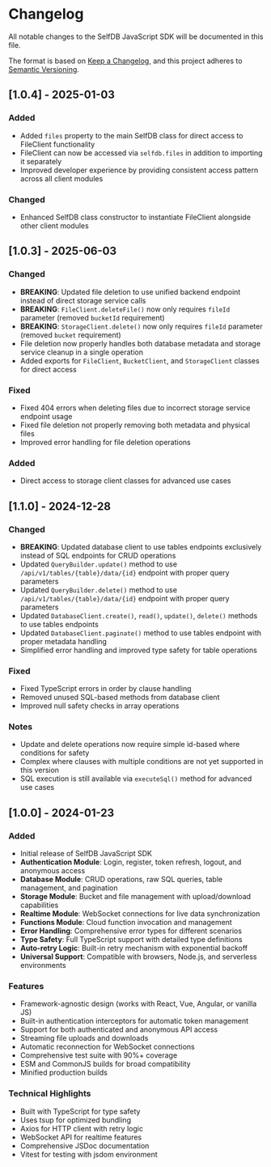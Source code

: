# Changelog

All notable changes to the SelfDB JavaScript SDK will be documented in this file.

The format is based on [Keep a Changelog](https://keepachangelog.com/en/1.0.0/),
and this project adheres to [Semantic Versioning](https://semver.org/spec/v2.0.0.html).

## [1.0.4] - 2025-01-03

### Added
- Added `files` property to the main SelfDB class for direct access to FileClient functionality
- FileClient can now be accessed via `selfdb.files` in addition to importing it separately
- Improved developer experience by providing consistent access pattern across all client modules

### Changed
- Enhanced SelfDB class constructor to instantiate FileClient alongside other client modules

## [1.0.3] - 2025-06-03

### Changed
- **BREAKING**: Updated file deletion to use unified backend endpoint instead of direct storage service calls
- **BREAKING**: `FileClient.deleteFile()` now only requires `fileId` parameter (removed `bucketId` requirement)
- **BREAKING**: `StorageClient.delete()` now only requires `fileId` parameter (removed `bucket` requirement)
- File deletion now properly handles both database metadata and storage service cleanup in a single operation
- Added exports for `FileClient`, `BucketClient`, and `StorageClient` classes for direct access

### Fixed
- Fixed 404 errors when deleting files due to incorrect storage service endpoint usage
- Fixed file deletion not properly removing both metadata and physical files
- Improved error handling for file deletion operations

### Added
- Direct access to storage client classes for advanced use cases

## [1.1.0] - 2024-12-28

### Changed
- **BREAKING**: Updated database client to use tables endpoints exclusively instead of SQL endpoints for CRUD operations
- Updated `QueryBuilder.update()` method to use `/api/v1/tables/{table}/data/{id}` endpoint with proper query parameters
- Updated `QueryBuilder.delete()` method to use `/api/v1/tables/{table}/data/{id}` endpoint with proper query parameters
- Updated `DatabaseClient.create()`, `read()`, `update()`, `delete()` methods to use tables endpoints
- Updated `DatabaseClient.paginate()` method to use tables endpoint with proper metadata handling
- Simplified error handling and improved type safety for table operations

### Fixed
- Fixed TypeScript errors in order by clause handling
- Removed unused SQL-based methods from database client
- Improved null safety checks in array operations

### Notes
- Update and delete operations now require simple id-based where conditions for safety
- Complex where clauses with multiple conditions are not yet supported in this version
- SQL execution is still available via `executeSql()` method for advanced use cases

## [1.0.0] - 2024-01-23

### Added
- Initial release of SelfDB JavaScript SDK
- **Authentication Module**: Login, register, token refresh, logout, and anonymous access
- **Database Module**: CRUD operations, raw SQL queries, table management, and pagination
- **Storage Module**: Bucket and file management with upload/download capabilities
- **Realtime Module**: WebSocket connections for live data synchronization
- **Functions Module**: Cloud function invocation and management
- **Error Handling**: Comprehensive error types for different scenarios
- **Type Safety**: Full TypeScript support with detailed type definitions
- **Auto-retry Logic**: Built-in retry mechanism with exponential backoff
- **Universal Support**: Compatible with browsers, Node.js, and serverless environments

### Features
- Framework-agnostic design (works with React, Vue, Angular, or vanilla JS)
- Built-in authentication interceptors for automatic token management
- Support for both authenticated and anonymous API access
- Streaming file uploads and downloads
- Automatic reconnection for WebSocket connections
- Comprehensive test suite with 90%+ coverage
- ESM and CommonJS builds for broad compatibility
- Minified production builds

### Technical Highlights
- Built with TypeScript for type safety
- Uses tsup for optimized bundling
- Axios for HTTP client with retry logic
- WebSocket API for realtime features
- Comprehensive JSDoc documentation
- Vitest for testing with jsdom environment